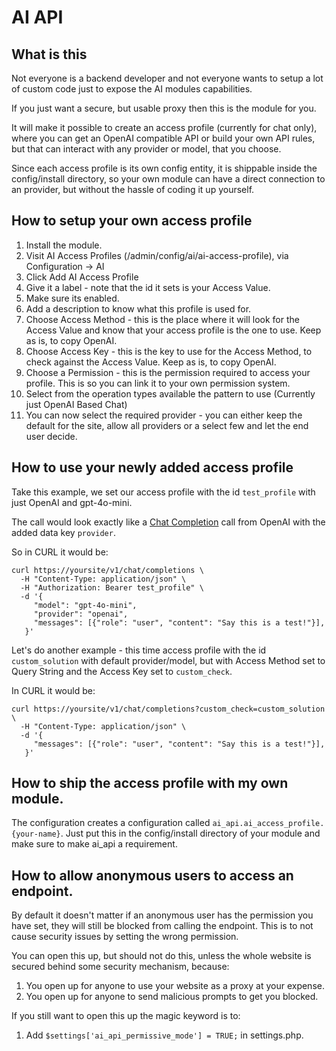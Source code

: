 # AI API

## What is this
Not everyone is a backend developer and not everyone wants to setup a lot of
custom code just to expose the AI modules capabilities.

If you just want a secure, but usable proxy then this is the module for you.

It will make it possible to create an access profile (currently for chat only),
where you can get an OpenAI compatible API or build your own API rules, but that
can interact with any provider or model, that you choose.

Since each access profile is its own config entity, it is shippable inside the
config/install directory, so your own module can have a direct connection to
an provider, but without the hassle of coding it up yourself.

## How to setup your own access profile
1. Install the module.
2. Visit AI Access Profiles (/admin/config/ai/ai-access-profile), via Configuration -> AI
3. Click Add AI Access Profile
4. Give it a label - note that the id it sets is your Access Value.
5. Make sure its enabled.
6. Add a description to know what this profile is used for.
7. Choose Access Method - this is the place where it will look for the Access Value and know that your access profile is the one to use. Keep as is, to copy OpenAI.
8. Choose Access Key - this is the key to use for the Access Method, to check against the Access Value. Keep as is, to copy OpenAI.
9. Choose a Permission - this is the permission required to access your profile. This is so you can link it to your own permission system.
10. Select from the operation types available the pattern to use (Currently just OpenAI Based Chat)
11. You can now select the required provider - you can either keep the default for the site, allow all providers or a select few and let the end user decide.

## How to use your newly added access profile
Take this example, we set our access profile with the id `test_profile` with just OpenAI and gpt-4o-mini.

The call would look exactly like a [Chat Completion](https://platform.openai.com/docs/api-reference/making-requests) call from OpenAI with the added data key `provider`.

So in CURL it would be:

```
curl https://yoursite/v1/chat/completions \
  -H "Content-Type: application/json" \
  -H "Authorization: Bearer test_profile" \
  -d '{
     "model": "gpt-4o-mini",
     "provider": "openai",
     "messages": [{"role": "user", "content": "Say this is a test!"}],
   }'
```

Let's do another example - this time access profile with the id `custom_solution` with default provider/model, but with Access Method set to Query String and the Access Key set to `custom_check`.

In CURL it would be:

```
curl https://yoursite/v1/chat/completions?custom_check=custom_solution \
  -H "Content-Type: application/json" \
  -d '{
     "messages": [{"role": "user", "content": "Say this is a test!"}],
   }'
```

## How to ship the access profile with my own module.
The configuration creates a configuration called `ai_api.ai_access_profile.{your-name}`. Just put this in the config/install directory of your module and make sure to make ai_api a requirement.

## How to allow anonymous users to access an endpoint.
By default it doesn't matter if an anonymous user has the permission you have set, they will still be blocked from calling the endpoint. This is to not cause security issues by setting the wrong permission.

You can open this up, but should not do this, unless the whole website is secured behind some security mechanism, because:

1. You open up for anyone to use your website as a proxy at your expense.
2. You open up for anyone to send malicious prompts to get you blocked.

If you still want to open this up the magic keyword is to:

1. Add `$settings['ai_api_permissive_mode'] = TRUE;` in settings.php.
